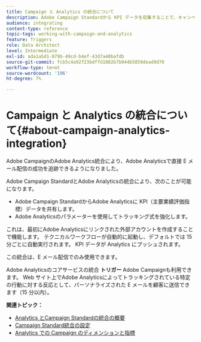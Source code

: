 ```yaml
---
title: Campaign と Analytics の統合について
description: Adobe Campaign Standardから KPI データを収集することで、キャンペーンデータをAdobe Analyticsと共有して、Adobe Campaignからの電子メールマーケティング指標を測定できるようになりました。
audience: integrating
content-type: reference
topic-tags: working-with-campaign-and-analytics
feature: Triggers
role: Data Architect
level: Intermediate
exl-id: ada1a5d1-879b-49cd-b4ef-43d7a40bafdb
source-git-commit: fcb5c4a92f23bdffd1082b7b044b5859dead9d70
workflow-type: tm+mt
source-wordcount: '196'
ht-degree: 7%

---
```


# Campaign と Analytics の統合について{#about-campaign-analytics-integration}

Adobe CampaignのAdobe Analytics統合により、Adobe Analyticsで直接 E メール配信の成功を追跡できるようになりました。

Adobe Campaign StandardとAdobe Analyticsの統合により、次のことが可能になります。

* Adobe Campaign StandardからAdobe Analyticsに KPI（主要業績評価指標）データを共有します。
* Adobe Analyticsのパラメーターを使用してトラッキング式を強化します。

これは、最初にAdobe Analyticsにリンクされた外部アカウントを作成することで機能します。 テクニカルワークフローが自動的に起動し、デフォルトでは 15 分ごとに自動実行されます。 KPI データが Analytics にプッシュされます。

この統合は、E メール配信でのみ使用できます。

Adobe Analyticsのコアサービスの統合 **トリガー** Adobe Campaignも利用できます。 Web サイト上でAdobe Analyticsによってトラッキングされている特定の行動に対する反応として、パーソナライズされた E メールを顧客に送信できます（15 分以内）。

**関連トピック：**

* [Analytics とCampaign Standardの統合の概要](https://experienceleague.adobe.com/docs/analytics/integration/adobe-campaign.html)
* [Campaign Standard統合の設定](https://experienceleague.adobe.com/docs/campaign-standard/using/integrating-with-adobe-cloud/working-with-campaign-and-analytics/configure-campaign-analytics-integration.html)
* [Analytics での Campaign のディメンションと指標](../../integrating/using/campaign-dimensions-and-metrics-in-analytics.md)
